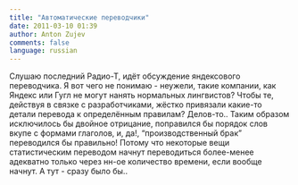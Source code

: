 ```yaml
---
title: "Автоматические переводчики"
date: 2011-03-10 01:39
author: Anton Zujev
comments: false
language: russian
---
```


Слушаю последний Радио-Т, идёт обсуждение яндексового переводчика. Я вот чего не понимаю - неужели, такие компании, как Яндекс или Гугл не могут нанять нормальных лингвистов? Чтобы те, действуя в связке с разработчиками, жёстко привязали какие-то детали перевода к определённым правилам? Делов-то.. Таким образом исключилось бы двойное отрицание, поправился бы порядок слов вкупе с формами глаголов, и, да!, “производственный брак” переводился бы правильно! Потому что некоторые вещи статистическим переводом начнут переводиться более-менее адекватно только через нн-ое количество времени, если вообще начнут. А тут - сразу было бы..